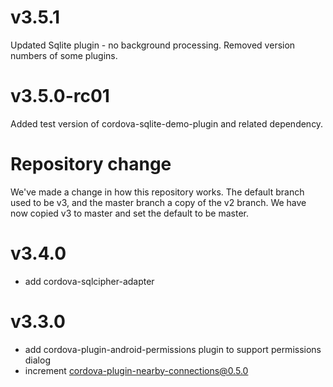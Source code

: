 # v3.5.1
Updated Sqlite plugin - no background processing. 
Removed version numbers of some plugins.

# v3.5.0-rc01
Added test version of cordova-sqlite-demo-plugin and related dependency.

# Repository change
We've made a change in how this repository works. The default branch used to be v3, and the master branch a copy of the v2 branch. We have now copied v3 to master and set the default to be master. 

# v3.4.0
- add cordova-sqlcipher-adapter

# v3.3.0
- add cordova-plugin-android-permissions plugin to support permissions dialog
- increment cordova-plugin-nearby-connections@0.5.0
